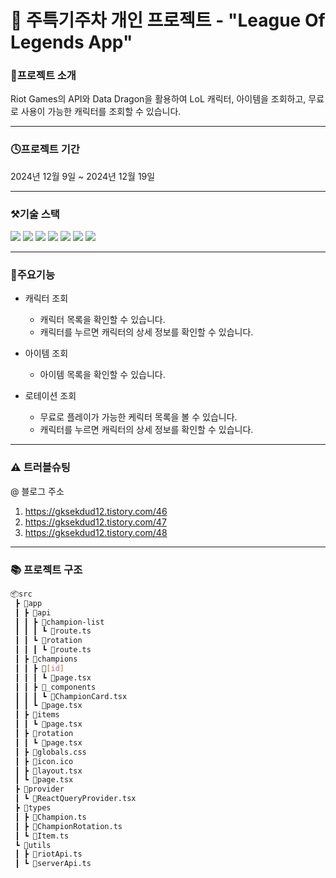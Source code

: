 # 📝 주특기주차 개인 프로젝트 - "League Of Legends App"


### 🔗프로젝트 소개
Riot Games의 API와 Data Dragon을 활용하여 LoL 캐릭터, 아이템을 조회하고, 무료로 사용이 가능한 캐릭터를 조회할 수 있습니다.
- - -

### 🕓프로젝트 기간
2024년 12월 9일 ~ 2024년 12월 19일
- - -

### ⚒기술 스택
<div>
<img src="https://img.shields.io/badge/next.js-000000?style=flat-square&logo=next.js&logoColor=white"/>
<img src="https://img.shields.io/badge/typescript-3178C6?style=flat-square&logo=typescript&logoColor=white"/>
<img src="https://img.shields.io/badge/tailwindcss-06B6D4?style=flat&logo=tailwindcss&logoColor=white" />
<img src="https://img.shields.io/badge/Vercel-000000?style=flat-square&logo=Vercel&logoColor=white"/>
<img src="https://img.shields.io/badge/Git-F05032?style=flat-square&logo=git&logoColor=white"/>
<img src="https://img.shields.io/badge/Github-181717?style=flat-square&logo=github&logoColor=white"/>
<img src="https://img.shields.io/badge/reactquery-FF4154?style=flat-square&logo=reactquery&logoColor=white"/>
</div>

- - -

### 📌주요기능
+ 캐릭터 조회
  + 캐릭터 목록을 확인할 수 있습니다.
  + 캐릭터를 누르면 캐릭터의 상세 정보를 확인할 수 있습니다. 
  
+ 아이템 조회
  + 아이템 목록을 확인할 수 있습니다.
  
+ 로테이션 조회
  + 무료로 플레이가 가능한 케릭터 목록을 볼 수 있습니다.
  + 캐릭터를 누르면 캐릭터의 상세 정보를 확인할 수 있습니다.
- - -

### ⚠ 트러블슈팅
@ 블로그 주소
1. https://gksekdud12.tistory.com/46
2. https://gksekdud12.tistory.com/47
3. https://gksekdud12.tistory.com/48
- - -

### 📚 프로젝트 구조
```bash
📦src
 ┣ 📂app
 ┃ ┣ 📂api
 ┃ ┃ ┣ 📂champion-list
 ┃ ┃ ┃ ┗ 📜route.ts
 ┃ ┃ ┗ 📂rotation
 ┃ ┃ ┃ ┗ 📜route.ts
 ┃ ┣ 📂champions
 ┃ ┃ ┣ 📂[id]
 ┃ ┃ ┃ ┗ 📜page.tsx
 ┃ ┃ ┣ 📂_components
 ┃ ┃ ┃ ┗ 📜ChampionCard.tsx
 ┃ ┃ ┗ 📜page.tsx
 ┃ ┣ 📂items
 ┃ ┃ ┗ 📜page.tsx
 ┃ ┣ 📂rotation
 ┃ ┃ ┗ 📜page.tsx
 ┃ ┣ 📜globals.css
 ┃ ┣ 📜icon.ico
 ┃ ┣ 📜layout.tsx
 ┃ ┗ 📜page.tsx
 ┣ 📂provider
 ┃ ┗ 📜ReactQueryProvider.tsx
 ┣ 📂types
 ┃ ┣ 📜Champion.ts
 ┃ ┣ 📜ChampionRotation.ts
 ┃ ┗ 📜Item.ts
 ┗ 📂utils
 ┃ ┣ 📜riotApi.ts
 ┃ ┗ 📜serverApi.ts
```
